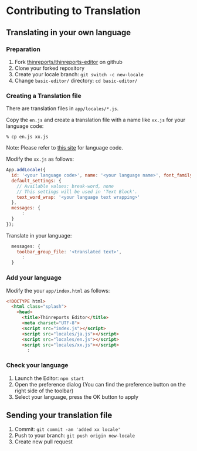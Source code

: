 # Contributing to Translation

## Translating in your own language

### Preparation

1. Fork [thinreports/thinreports-editor](https://github.com/thinreports/thinreports-editor) on github
2. Clone your forked repository
3. Create your locale branch: `git switch -c new-locale`
4. Change `basic-editor/` directory: `cd basic-editor/`

### Creating a Translation file

There are translation files in `app/locales/*.js`.

Copy the `en.js` and create a translation file with a name like `xx.js` for your language code:

    % cp en.js xx.js

Note: Please refer to [this site](https://developers.google.com/+/web/api/supported-languages) for language code.

Modify the `xx.js` as follows:

```javascript
App.addLocale({
  id: '<your language code>', name: '<your language name>', font_family: "'<best font-families in your language>'",
  default_settings: {
    // Available values: break-word, none
    // This settings will be used in 'Text Block'.
    text_word_wrap: '<your language text wrapping>'
  },
  messages: {
      :
  }
});
```

Translate in your language:

```javascript
  messages: {
    toolbar_group_file: '<translated text>',
      :
  }
```

### Add your language

Modify the your `app/index.html` as follows:

```html
<!DOCTYPE html>
  <html class="splash">
    <head>
      <title>Thinreports Editor</title>
      <meta charset="UTF-8">
      <script src="index.js"></script>
      <script src="locales/ja.js"></script>
      <script src="locales/en.js"></script>
      <script src="locales/xx.js"></script>
        :
```

### Check your language

1. Launch the Editor: `npm start`
2. Open the preference dialog
(You can find the preference button on the right side of the toolbar)
3. Select your language, press the OK button to apply

## Sending your translation file

1. Commit: `git commit -am 'added xx locale'`
2. Push to your branch: `git push origin new-locale`
3. Create new pull request
